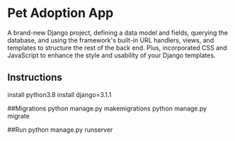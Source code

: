 # Pet Adoption App
A brand-new Django project, defining a data model and fields, querying the database, and using the framework's built-in URL handlers, views, and templates to structure the rest of the back end. Plus, incorporated CSS and JavaScript to enhance the style and usability of your Django templates.

## Instructions
install python3.8
install django=3.1.1

##Migrations
python manage.py makemigrations
python manage.py migrate

##Run
python manage.py runserver



